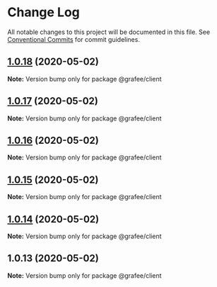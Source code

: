 # Change Log

All notable changes to this project will be documented in this file.
See [Conventional Commits](https://conventionalcommits.org) for commit guidelines.

## [1.0.18](https://github.com/wiedymi/grafee-modules/compare/@grafee/client@1.0.17...@grafee/client@1.0.18) (2020-05-02)

**Note:** Version bump only for package @grafee/client





## [1.0.17](https://github.com/wiedymi/grafee-modules/compare/@grafee/client@1.0.16...@grafee/client@1.0.17) (2020-05-02)

**Note:** Version bump only for package @grafee/client





## [1.0.16](https://github.com/wiedymi/grafee-modules/compare/@grafee/client@1.0.15...@grafee/client@1.0.16) (2020-05-02)

**Note:** Version bump only for package @grafee/client





## [1.0.15](https://github.com/wiedymi/grafee-modules/compare/@grafee/client@1.0.14...@grafee/client@1.0.15) (2020-05-02)

**Note:** Version bump only for package @grafee/client





## [1.0.14](https://github.com/wiedymi/grafee-modules/compare/@grafee/client@1.0.13...@grafee/client@1.0.14) (2020-05-02)

**Note:** Version bump only for package @grafee/client





## 1.0.13 (2020-05-02)

**Note:** Version bump only for package @grafee/client
